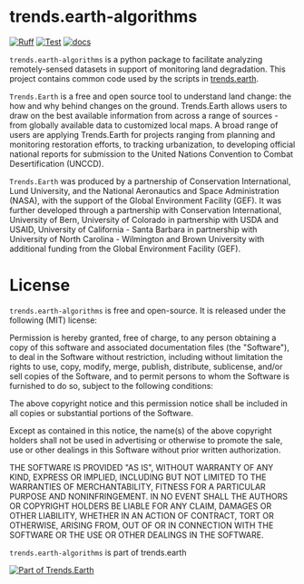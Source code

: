 # trends.earth-algorithms

[![Ruff](https://github.com/ConservationInternational/trends.earth-algorithms/actions/workflows/ruff.yaml/badge.svg)](https://github.com/ConservationInternational/trends.earth-algorithms/actions/workflows/ruff.yaml)
[![Test](https://github.com/ConservationInternational/trends.earth-algorithms/actions/workflows/test.yaml/badge.svg)](https://github.com/ConservationInternational/trends.earth-algorithms/actions/workflows/test.yaml)
[![docs](https://readthedocs.org/projects/trendsearth-algorithms/badge/?version=latest)](https://app.readthedocs.org/projects/trendsearth-algorithms/builds/)

`trends.earth-algorithms` is a python package to facilitate analyzing
remotely-sensed datasets in support of monitoring land degradation. This
project contains common code used by the scripts in [trends.earth](http://github.com/ConservationInternational/trends.earth).

`Trends.Earth` is a free and open source tool to understand land change: the how and why
behind changes on the ground. Trends.Earth allows users to draw on the best available
information from across a range of sources - from globally available data to customized
local maps. A broad range of users are applying Trends.Earth for projects ranging from
planning and monitoring restoration efforts, to tracking urbanization, to developing
official national reports for submission to the United Nations Convention to Combat
Desertification (UNCCD).

`Trends.Earth` was produced by a partnership of Conservation International, Lund
University, and the National Aeronautics and Space Administration (NASA), with
the support of the Global Environment Facility (GEF). It was further developed
through a partnership with Conservation International, University of Bern,
University of Colorado in partnership with USDA and USAID, University of California -
Santa Barbara in partnership with University of North Carolina - Wilmington and Brown
University with additional funding from the Global Environment Facility (GEF).

# License

`trends.earth-algorithms` is free and open-source. It is released under the
following (MIT) license:

Permission is hereby granted, free of charge, to any person obtaining a copy of
this software and associated documentation files (the "Software"), to deal in
the Software without restriction, including without limitation the rights to
use, copy, modify, merge, publish, distribute, sublicense, and/or sell copies
of the Software, and to permit persons to whom the Software is furnished to do
so, subject to the following conditions:

The above copyright notice and this permission notice shall be included in all
copies or substantial portions of the Software.

Except as contained in this notice, the name(s) of the above copyright holders
shall not be used in advertising or otherwise to promote the sale, use or other
dealings in this Software without prior written authorization.

THE SOFTWARE IS PROVIDED "AS IS", WITHOUT WARRANTY OF ANY KIND, EXPRESS OR
IMPLIED, INCLUDING BUT NOT LIMITED TO THE WARRANTIES OF MERCHANTABILITY,
FITNESS FOR A PARTICULAR PURPOSE AND NONINFRINGEMENT. IN NO EVENT SHALL THE
AUTHORS OR COPYRIGHT HOLDERS BE LIABLE FOR ANY CLAIM, DAMAGES OR OTHER
LIABILITY, WHETHER IN AN ACTION OF CONTRACT, TORT OR OTHERWISE, ARISING FROM,
OUT OF OR IN CONNECTION WITH THE SOFTWARE OR THE USE OR OTHER DEALINGS IN THE
SOFTWARE.

`trends.earth-algorithms` is part of trends.earth

[![Part of Trends.Earth](https://s3.amazonaws.com/trends.earth/sharing/trends_earth_logo_bl_600width.png)](http://trends.earth)
